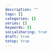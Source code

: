 ```yaml
---
description: ""
tags: []
categories: []
series: []
keywords: []
socialsharing: true
draft: true
totop: true
---
```

